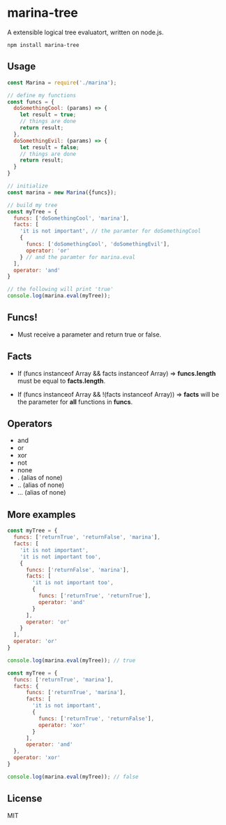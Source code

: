 marina-tree
===========

A extensible logical tree evaluatort, written on node.js.

`npm install marina-tree`

Usage
-----

```javascript
const Marina = require('./marina');

// define my functions
const funcs = {
  doSomethingCool: (params) => {
    let result = true;
    // things are done
    return result;
  },
  doSomethingEvil: (params) => {
    let result = false;
    // things are done
    return result;
  }
}

// initialize
const marina = new Marina({funcs});

// build my tree
const myTree = {
  funcs: ['doSomethingCool', 'marina'],
  facts: [
    'it is not important', // the paramter for doSomethingCool
    {
      funcs: ['doSomethingCool', 'doSomethingEvil'],
      operator: 'or'
    } // and the paramter for marina.eval
  ],
  operator: 'and'
}

// the following will print 'true'
console.log(marina.eval(myTree));
```

Funcs!
-----
* Must receive a parameter and return true or false.

Facts
-----
* If (funcs instanceof Array && facts instanceof Array) => **funcs.length** must be equal to **facts.length**.

* If (funcs instanceof Array && !(facts instanceof Array)) => **facts** will be the parameter for **all** functions in **funcs**.

Operators
-----
* and
* or
* xor
* not
* none
* . (alias of none)
* .. (alias of none)
* ... (alias of none)

More examples
-------------

```javascript
const myTree = {
  funcs: ['returnTrue', 'returnFalse', 'marina'],
  facts: [
    'it is not important',
    'it is not important too',
    {
      funcs: ['returnFalse', 'marina'],
      facts: [
        'it is not important too',
        {
          funcs: ['returnTrue', 'returnTrue'],
          operator: 'and'
        }
      ],
      operator: 'or'
    }
  ],
  operator: 'or'
}

console.log(marina.eval(myTree)); // true
```

```javascript
const myTree = {
  funcs: ['returnTrue', 'marina'],
  facts: {
      funcs: ['returnTrue', 'marina'],
      facts: [
        'it is not important',
        {
          funcs: ['returnTrue', 'returnFalse'],
          operator: 'xor'
        }
      ],
      operator: 'and'
  },
  operator: 'xor'
}

console.log(marina.eval(myTree)); // false
```

License
-------------
MIT
